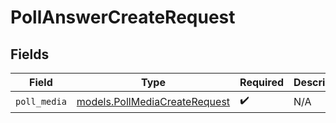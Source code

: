 # PollAnswerCreateRequest


## Fields

| Field                                                                | Type                                                                 | Required                                                             | Description                                                          |
| -------------------------------------------------------------------- | -------------------------------------------------------------------- | -------------------------------------------------------------------- | -------------------------------------------------------------------- |
| `poll_media`                                                         | [models.PollMediaCreateRequest](../models/pollmediacreaterequest.md) | :heavy_check_mark:                                                   | N/A                                                                  |